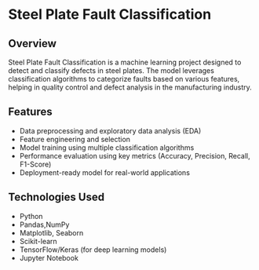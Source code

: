 # Steel Plate Fault Classification

## Overview
Steel Plate Fault Classification is a machine learning project designed to detect and classify defects in steel plates. The model leverages classification algorithms to categorize faults based on various features, helping in quality control and defect analysis in the manufacturing industry.

## Features
- Data preprocessing and exploratory data analysis (EDA)
- Feature engineering and selection
- Model training using multiple classification algorithms
- Performance evaluation using key metrics (Accuracy, Precision, Recall, F1-Score)
- Deployment-ready model for real-world applications

## Technologies Used
- Python
- Pandas,NumPy
- Matplotlib, Seaborn
- Scikit-learn
- TensorFlow/Keras (for deep learning models)
- Jupyter Notebook



